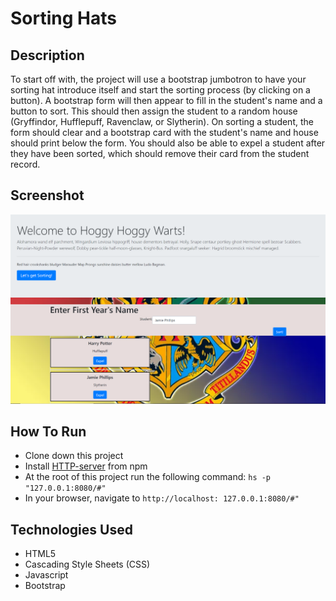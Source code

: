 # Sorting Hats

## Description
To start off with, the project will use a bootstrap jumbotron to have your sorting hat introduce itself and start the sorting process (by clicking on a button). A bootstrap form will then appear to fill in the student's name and a button to sort. This should then assign the student to a random house (Gryffindor, Hufflepuff, Ravenclaw, or Slytherin). On sorting a student, the form should clear and a bootstrap card with the student's name and house should print below the form. You should also be able to expel a student after they have been sorted, which should remove their card from the student record.

## Screenshot

![sorting hat screenshot](https://raw.githubusercontent.com/phillipsja97/Sorting_hats/master/hatscreenshot.PNG)

## How To Run
* Clone down this project
* Install [HTTP-server](https://www.npmjs.com/package/http-server) from npm
* At the root of this project run the following command: `hs -p "127.0.0.1:8080/#"`
* In your browser, navigate to `http://localhost: 127.0.0.1:8080/#"`

## Technologies Used
* HTML5
* Cascading Style Sheets (CSS)
* Javascript
* Bootstrap
